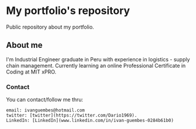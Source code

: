 # My portfolio's repository

Public repository about my portfolio.

## About me

I'm Industrial Engineer graduate in Peru with experience in logistics - supply chain management.
Currently learning an online Professional Certificate in Coding at MIT xPRO.

### Contact

You can contact/follow me thru:

```
email: ivanguembes@hotmail.com
twitter: [twitter](https://twitter.com/Dario1969).
LinkedIn: [LinkedIn](www.linkedin.com/in/ivan-guembes-0284b61b0)
```
